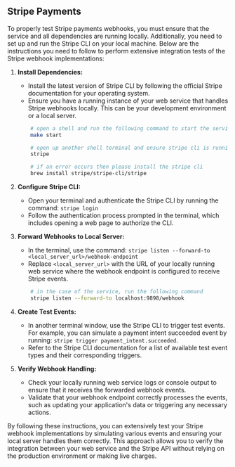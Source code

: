 ## Stripe Payments
To properly test Stripe payments webhooks, you must ensure that the service and all dependencies are running locally. Additionally, you need to set up and run the Stripe CLI on your local machine. Below are the instructions you need to follow to perform extensive integration tests of the Stripe webhook implementations:

1. **Install Dependencies:**
   - Install the latest version of Stripe CLI by following the official Stripe documentation for your operating system.
   - Ensure you have a running instance of your web service that handles Stripe webhooks locally. This can be your development environment or a local server.

    ```bash
        # open a shell and run the following command to start the service locally
        make start

        # open up another shell terminal and ensure stripe cli is running 
        stripe 

        # if an error occurs then please install the stripe cli 
        brew install stripe/stripe-cli/stripe  
    ```

2. **Configure Stripe CLI:**
   - Open your terminal and authenticate the Stripe CLI by running the command: `stripe login`
   - Follow the authentication process prompted in the terminal, which includes opening a web page to authorize the CLI.

3. **Forward Webhooks to Local Server:**
   - In the terminal, use the command: `stripe listen --forward-to <local_server_url>/webhook-endpoint`
   - Replace `<local_server_url>` with the URL of your locally running web service where the webhook endpoint is configured to receive Stripe events.

    ```bash
        # in the case of the service, run the following command    
        stripe listen --forward-to localhost:9898/webhook    
    ```


4. **Create Test Events:**
   - In another terminal window, use the Stripe CLI to trigger test events. For example, you can simulate a payment intent succeeded event by running: `stripe trigger payment_intent.succeeded`.
   - Refer to the Stripe CLI documentation for a list of available test event types and their corresponding triggers.

5. **Verify Webhook Handling:**
   - Check your locally running web service logs or console output to ensure that it receives the forwarded webhook events.
   - Validate that your webhook endpoint correctly processes the events, such as updating your application's data or triggering any necessary actions.

By following these instructions, you can extensively test your Stripe webhook implementations by simulating various events and ensuring your local server handles them correctly. This approach allows you to verify the integration between your web service and the Stripe API without relying on the production environment or making live charges.